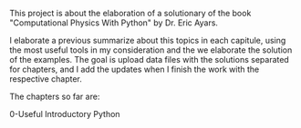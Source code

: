 This project is about the elaboration of a solutionary of the book "Computational Physics
With Python" by Dr. Eric Ayars.

I elaborate a previous summarize about this topics in each capitule, using the most useful tools in my consideration and the we elaborate the solution of the examples. The goal is upload data files with the solutions separated for chapters, and I add the updates when I finish the work with the respective chapter. 

The chapters so far are:

0-Useful Introductory Python
